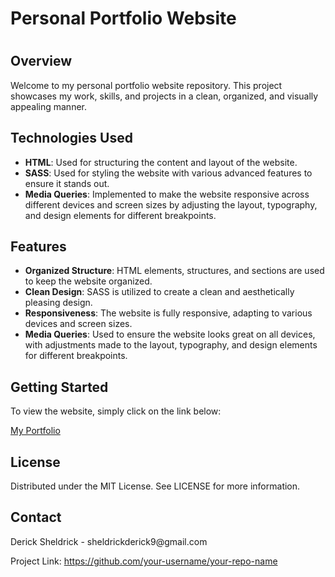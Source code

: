 <h1>Personal Portfolio Website<h1></h1>
<h2>Overview</h2>
<p>Welcome to my personal portfolio website repository. This project showcases my work, skills, and projects in a clean, organized, and visually appealing manner.</p>

<h2>Technologies Used</h2>
<ul>
  <li><strong>HTML</strong>: Used for structuring the content and layout of the website.</li>
  <li><strong>SASS</strong>: Used for styling the website with various advanced features to ensure it stands out.</li>
  <li><strong>Media Queries</strong>: Implemented to make the website responsive across different devices and screen sizes by adjusting the layout, typography, and design elements for different breakpoints.</li>
</ul>

<h2>Features</h2>
<ul>
  <li><strong>Organized Structure</strong>: HTML elements, structures, and sections are used to keep the website organized.</li>
  <li><strong>Clean Design</strong>: SASS is utilized to create a clean and aesthetically pleasing design.</li>
  <li><strong>Responsiveness</strong>: The website is fully responsive, adapting to various devices and screen sizes.</li>
  <li><strong>Media Queries</strong>: Used to ensure the website looks great on all devices, with adjustments made to the layout, typography, and design elements for different breakpoints.</li>
</ul>



<h2>Getting Started</h2>
To view the website, simply click on the link below:

<a href="" target= "_blank">My Portfolio</a>


<h2>License</h2>
Distributed under the MIT License. See LICENSE for more information.

<h2>Contact</h2>
Derick Sheldrick - sheldrickderick9@gmail.com

Project Link: https://github.com/your-username/your-repo-name
